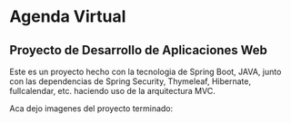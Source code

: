 # Agenda Virtual
## Proyecto de Desarrollo de Aplicaciones Web

Este es un proyecto hecho con la tecnologia de Spring Boot, JAVA, junto con las dependencias de Spring Security, Thymeleaf, Hibernate, fullcalendar, etc. haciendo uso de la arquitectura MVC.

Aca dejo imagenes del proyecto terminado:
